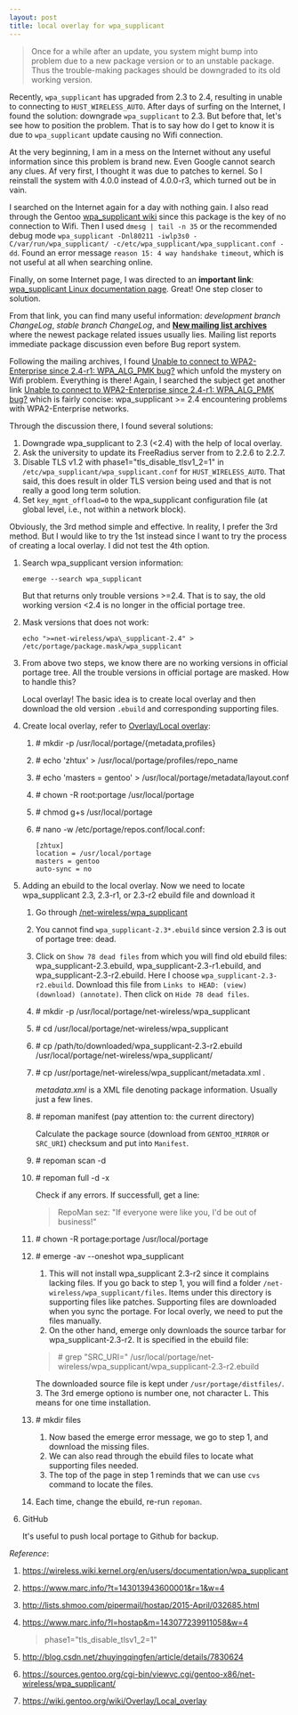 ```yaml
---
layout: post
title: local overlay for wpa_supplicant
---
```


> Once for a while after an update, you system might bump into problem due to a new package version or to an unstable package. Thus the trouble-making packages should be downgraded to its old working version.

Recently, `wpa_supplicant` has upgraded from 2.3 to 2.4, resulting in unable to connecting to `HUST_WIRELESS_AUTO`. After days of surfing on the Internet, I found the solution: downgrade `wpa_supplicant` to 2.3. But before that, let's see how to position the problem. That is to say how do I get to know it is due to `wpa_supplicant` update causing no Wifi connection.

At the very beginning, I am in a mess on the Internet without any useful information since this problem is brand new. Even Google cannot search any clues. Af very first, I thought it was due to patches to kernel. So I reinstall the system with 4.0.0 instead of 4.0.0-r3, which turned out be in vain.

I searched on the Internet again for a day with nothing gain. I also read through the Gentoo [wpa_supplicant wiki](https://wiki.gentoo.org/wiki/Wpa_supplicant) since this package is the key of no connection to Wifi. Then I used `dmesg | tail -n 35` or the recommended debug mode `wpa_supplicant -Dnl80211 -iwlp3s0 -C/var/run/wpa_supplicant/ -c/etc/wpa_supplicant/wpa_supplicant.conf -dd`. Found an error message `reason 15: 4 way handshake timeout`, which is not useful at all when searching online.

Finally, on some Internet page, I was directed to an __important link__: [wpa_supplicant Linux documentation page](https://wireless.wiki.kernel.org/en/users/documentation/wpa_supplicant). Great! One step closer to solution.

From that link, you can find many useful information: _development branch ChangeLog_, _stable branch ChangeLog_, and [__New mailing list archives__](http://lists.shmoo.com/pipermail/hostap/) where the newest package related issues usually lies. Mailing list reports immediate package discussion even before Bug report system.

Following the mailing archives, I found [Unable to connect to WPA2-Enterprise since 2.4-r1: WPA\_ALG_PMK bug?](http://lists.shmoo.com/pipermail/hosfftap/2015-April/032685.html) which unfold the mystery on Wifi problem. Everything is there! Again, I searched the subject get another link [Unable to connect to WPA2-Enterprise since 2.4-r1: WPA\_ALG_PMK bug?](https://www.marc.info/?t=143013943600001&r=1&w=4) which is fairly concise: wpa_supplicant >= 2.4 encountering problems with WPA2-Enterprise networks.

Through the discussion there, I found several solutions:

1. Downgrade wpa_supplicant to 2.3 (<2.4) with the help of local overlay.
2. Ask the university to update its FreeRadius server from to 2.2.6 to 2.2.7.
3. Disable TLS v1.2 with phase1="tls\_disable\_tlsv1\_2=1" in `/etc/wpa_supplicant/wpa_supplicant.conf` for `HUST_WIRELESS_AUTO`. That said, this does result in older TLS version being used and that is not really a good long term
solution.
4. Set `key_mgmt_offload=0` to the wpa_supplicant configuration file (at global level, i.e., not within a network block).

Obviously, the 3rd method simple and effective. In reality, I prefer the 3rd method.  But I would like to try the 1st instead since I want to try the process of creating a local overlay. I did not test the 4th option.

1. Search wpa_supplicant version information:

   `emerge --search wpa_supplicant`

   But that returns only trouble versions >=2.4. That is to say, the old working version <2.4 is no longer in the official portage tree.
2. Mask versions that does not work:

   `echo ">=net-wireless/wpa\_supplicant-2.4" > /etc/portage/package.mask/wpa_supplicant`
3. From above two steps, we know there are no working versions in official portage tree. All the trouble versions in official portage are masked. How to handle this?

   Local overlay! The basic idea is to create local overlay and then download the old version `.ebuild` and corresponding supporting files.
4. Create local overlay, refer to [Overlay/Local overlay](https://wiki.gentoo.org/wiki/Overlay/Local_overlay):
   1. \# mkdir -p /usr/local/portage/{metadata,profiles}
   2. \# echo 'zhtux' > /usr/local/portage/profiles/repo_name
   3. \# echo 'masters = gentoo' > /usr/local/portage/metadata/layout.conf
   4. \# chown -R root:portage /usr/local/portage
   5. \# chmod g+s /usr/local/portage
   6. \# nano -w /etc/portage/repos.conf/local.conf:

      ```
      [zhtux]
      location = /usr/local/portage
      masters = gentoo
      auto-sync = no
      ```
      
5. Adding an ebuild to the local overlay. Now we need to locate wpa_supplicant 2.3, 2.3-r1, or 2.3-r2 ebuild file and download it
   1. Go through [/net-wireless/wpa_supplicant](https://sources.gentoo.org/cgi-bin/viewvc.cgi/gentoo-x86/net-wireless/wpa_supplicant/)
   2. You cannot find `wpa_supplicant-2.3*.ebuild` since version 2.3 is out of portage tree: dead.
   3. Click on `Show 78 dead files` from which you will find old ebuild files: wpa_supplicant-2.3.ebuild, wpa_supplicant-2.3-r1.ebuild, and wpa_supplicant-2.3-r2.ebuild. Here I choose `wpa_supplicant-2.3-r2.ebuild`. Download this file from `Links to HEAD: (view) (download) (annotate)`. Then click on `Hide 78 dead files`.
   4. \# mkdir -p /usr/local/portage/net-wireless/wpa\_supplicant
   4. \# cd /usr/local/portage/net-wireless/wpa_supplicant
   5. \# cp /path/to/downloaded/wpa\_supplicant-2.3-r2.ebuild /usr/local/portage/net-wireless/wpa\_supplicant/
   5. \# cp /usr/portage/net-wireless/wpa\_supplicant/metadata.xml .

       *metadata.xml* is a XML file denoting package information. Usually just a few lines.
   6. \# repoman manifest (pay attention to: the current directory)

      Calculate the package source (download from `GENTOO_MIRROR` or `SRC_URI`) checksum and put into `Manifest`.
   5. \# repoman scan -d
   6. \# repoman full -d -x

       Check if any errors. If successfull, get a line:

       >RepoMan sez: "If everyone were like you, I'd be out of business!"
   7. \# chown -R portage:portage /usr/local/portage
   8. \# emerge -av --oneshot wpa_supplicant
      1. This will not install wpa\_supplicant 2.3-r2 since it complains lacking files. If you go back to step 1, you will find a folder `/net-wireless/wpa_supplicant/files`. Items under this directory is supporting files like patches. Supporting files are downloaded when you sync the portage. For local overly, we need to put the files manually.
      2. On the other hand, emerge only downloads the source tarbar for wpa_supplicant-2.3-r2. It is specified in the ebuild file:

	  >\# grep "SRC\_URI=" /usr/local/portage/net-wireless/wpa\_supplicant/wpa_supplicant-2.3-r2.ebuild

	  The downloaded source file is kept under `/usr/portage/distfiles/`.
      3. The 3rd emerge optiono is number one, not character L. This means for one time installation.
   9. \# mkdir files
      1. Now based the emerge error message, we go to step 1, and download the missing files.
      2. We can also read through the ebuild files to locate what supporting files needed.
      3. The top of the page in step 1 reminds that we can use `cvs` command to locate the files.
   10. Each time, change the ebuild, re-run `repoman`.
6. GitHub

   It's useful to push local portage to Github for backup.

*Reference*:

1. https://wireless.wiki.kernel.org/en/users/documentation/wpa_supplicant
2. https://www.marc.info/?t=143013943600001&r=1&w=4
3. http://lists.shmoo.com/pipermail/hostap/2015-April/032685.html
4. https://www.marc.info/?l=hostap&m=143077239911058&w=4

    >phase1="tls\_disable\_tlsv1_2=1"
5. http://blog.csdn.net/zhuyingqingfen/article/details/7830624
6. https://sources.gentoo.org/cgi-bin/viewvc.cgi/gentoo-x86/net-wireless/wpa_supplicant/
7. https://wiki.gentoo.org/wiki/Overlay/Local_overlay